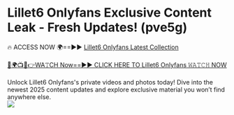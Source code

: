 # Lillet6 Onlyfans Exclusive Content Leak - Fresh Updates! (pve5g)

🔥 ACCESS NOW 🌍==►► <a href="https://tinyurl.com/kvy9nzfs" rel="nofollow">Lillet6 Onlyfans Latest Collection</a>
<br><br>
[🔴🌍📺📱👉WA𝚃CH Now==►► CLICK HERE TO Lillet6 Onlyfans 𝚆𝙰𝚃𝙲𝙷 NOW](https://tinyurl.com/kvy9nzfs)
<br><br>
Unlock Lillet6 Onlyfans's private videos and photos today! Dive into the newest 2025 content updates and explore exclusive material you won’t find anywhere else.
<br>
<a href="https://tinyurl.com/kvy9nzfs" rel="nofollow" data-target="animated-image.originalLink"><img src="https://camo.githubusercontent.com/8a4f000d20f83aca3bf7ec5f350d767afa0574a8a352519fd8cfa583a6f93a33/68747470733a2f2f692e696d6775722e636f6d2f644a486b345a712e676966" data-canonical-src="https://i.imgur.com/dJHk4Zq.gif" style="max-width: 100%; display: inline-block;" data-target="animated-image.originalImage"></a>
<br>
